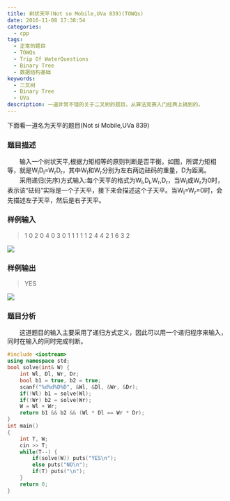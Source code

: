 ```yaml
---
title: 树状天平(Not so Mobile,UVa 839)(TOWQs)
date: 2016-11-08 17:38:54
categories:
  - cpp
tags:
  - 正常的题目
  - TOWQs
  - Trip Of WaterQuestions
  - Binary Tree
  - 数据结构基础
keywords: 
  - 二叉树
  - Binary Tree
  - UVa
description: 一道非常不错的关于二叉树的题目，从算法竞赛入门经典上搞到的。
---
```

下面看一道名为天平的题目(Not si Mobile,UVa 839)
### 题目描述
　　输入一个树状天平,根据力矩相等的原则判断是否平衡。如图，所谓力矩相等，就是W<sub>l</sub>D<sub>l</sub>=W<sub>r</sub>D<sub>r</sub>，其中W<sub>l</sub>和W<sub>r</sub>分别为左右两边砝码的重量，D为距离。
　　采用递归(先序)方式输入:每个天平的格式为W<sub>l</sub>,D<sub>l</sub>,W<sub>r</sub>,D<sub>r</sub>，当W<sub>l</sub>或W<sub>r</sub>为0时，表示该“砝码”实际是一个子天平，接下来会描述这个子天平。当W<sub>l</sub>=W<sub>r</sub>=0时，会先描述左子天平，然后是右子天平。
### 样例输入
> 1
> 0 2 0 4
> 0 3 0 1
> 1 1 1 1 
> 2 4 4 2
> 1 6 3 2

![](http://ofshdv83w.bkt.clouddn.com/image/ipg%E5%A4%A9%E5%B9%B3%281%29.JPG)

### 样例输出
> YES

![](http://ofshdv83w.bkt.clouddn.com/image/ipg%E5%A4%A9%E5%B9%B3%282%29.JPG)

### 题目分析
　　这道题目的输入主要采用了递归方式定义，因此可以用一个递归程序来输入，同时在输入的同时完成判断。
```cpp
#include <iostream>
using namespace std;
bool solve(int& W) {
	int Wl, Dl, Wr, Dr;
	bool b1 = true, b2 = true;
	scanf("%d%d%D%D", &Wl, &Dl, &Wr, &Dr);
	if(!Wl) b1 = solve(Wl);
	if(!Wr) b2 = solve(Wr);
	W = Wl + Wr;
	return b1 && b2 && (Wl * Dl == Wr * Dr);
}
int main()
{
	int T, W;
	cin >> T;
	while(T--) {
		if(solve(W)) puts("YES\n");
		else puts("NO\n");
		if(T) puts("\n");
	}
	return 0;
}
```
